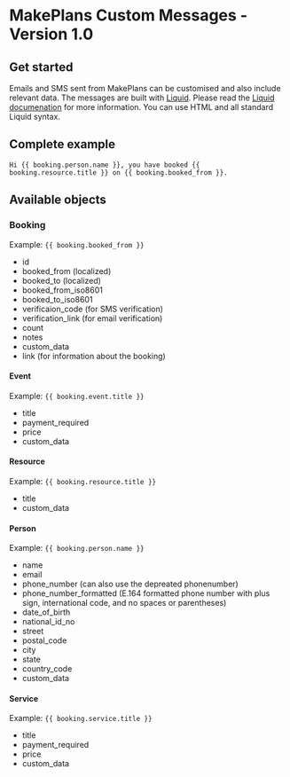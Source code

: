 # MakePlans Custom Messages - Version 1.0

## Get started

Emails and SMS sent from MakePlans can be customised and also include relevant data. The messages are built with [Liquid](http://liquidmarkup.org). Please read the [Liquid documenation](https://github.com/Shopify/liquid/wiki) for more information. You can use HTML and all standard Liquid syntax.

## Complete example

```
Hi {{ booking.person.name }}, you have booked {{ booking.resource.title }} on {{ booking.booked_from }}.
```

## Available objects

### Booking

Example: `{{ booking.booked_from }}`

* id
* booked_from (localized)
* booked_to (localized)
* booked_from_iso8601
* booked_to_iso8601
* verificaion_code (for SMS verification)
* verification_link (for email verification)
* count
* notes
* custom_data
* link (for information about the booking)

#### Event

Example: `{{ booking.event.title }}`

* title
* payment_required
* price
* custom_data

#### Resource

Example: `{{ booking.resource.title }}`

* title
* custom_data

#### Person

Example: `{{ booking.person.name }}`

* name
* email
* phone_number (can also use the depreated phonenumber)
* phone_number_formatted (E.164 formatted phone number with plus sign, international code, and no spaces or parentheses)
* date_of_birth
* national_id_no
* street
* postal_code
* city
* state
* country_code
* custom_data

#### Service

Example: `{{ booking.service.title }}`

* title
* payment_required
* price
* custom_data